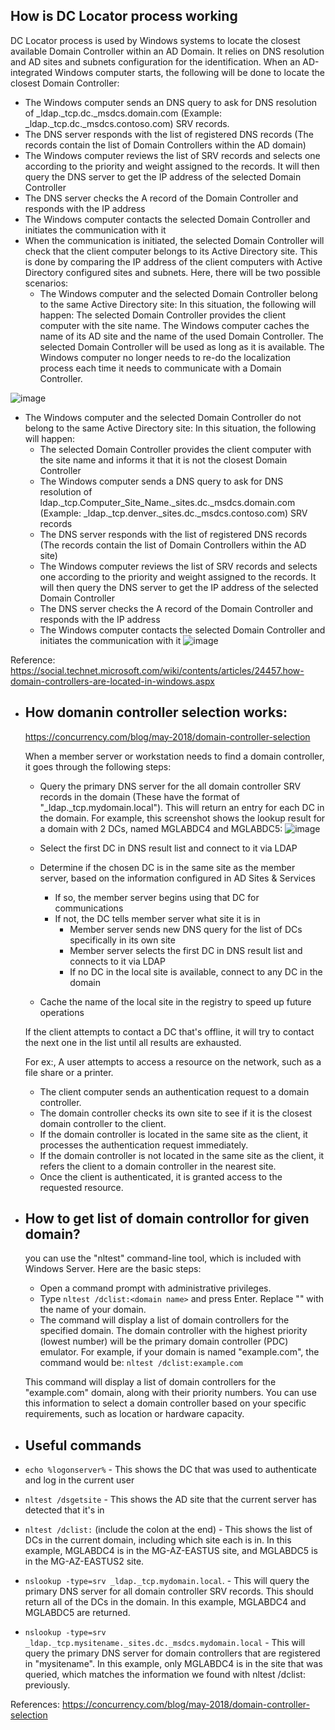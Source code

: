 ## How is DC Locator process working
   
   DC Locator process is used by Windows systems to locate the closest available Domain Controller within an AD Domain. It relies on DNS resolution and AD sites and subnets configuration for the identification. When an AD-integrated Windows computer starts, the following will be done to locate the closest Domain Controller:
   *   The Windows computer sends an DNS query to ask for DNS resolution of _ldap._tcp.dc._msdcs.domain.com (Example: _ldap._tcp.dc._msdcs.contoso.com) SRV records.
   *   The DNS server responds with the list of registered DNS records (The records contain the list of Domain Controllers within the AD domain)
   *   The Windows computer reviews the list of SRV records and selects one according to the priority and weight assigned to the records. It will then query the DNS server to get the IP address of the selected Domain Controller
   *   The DNS server checks the A record of the Domain Controller and responds with the IP address
   *   The Windows computer contacts the selected Domain Controller and initiates the communication with it
   *   When the communication is initiated, the selected Domain Controller will check that the client computer belongs to its Active Directory site. This is done by comparing the IP address of the client computers with Active Directory configured sites and subnets. Here, there will be two possible scenarios:
         *   The Windows computer and the selected Domain Controller belong to the same Active Directory site: In this situation, the following will happen:
The selected Domain Controller provides the client computer with the site name.
               The Windows computer caches the name of its AD site and the name of the used Domain Controller. The selected Domain Controller will be used as long as it is available. The Windows computer no longer needs to re-do the localization process each time it needs to communicate with a Domain Controller.
      
       
   ![image](https://github.com/nirajp82/ActiveDirectory/assets/61636643/c6639028-86eb-4bd2-9524-6e17f08d31ae)
   
   *    The Windows computer and the selected Domain Controller do not belong to the same Active Directory site: In this situation, the following will happen:
         *    The selected Domain Controller provides the client computer with the site name and informs it that it is not the closest Domain Controller
         *    The Windows computer sends a DNS query to ask for DNS resolution of ldap._tcp.Computer_Site_Name._sites.dc._msdcs.domain.com (Example: _ldap._tcp.denver._sites.dc._msdcs.contoso.com) SRV records
         *    The DNS server responds with the list of registered DNS records (The records contain the list of Domain Controllers within the AD site)
         *    The Windows computer reviews the list of SRV records and selects one according to the priority and weight assigned to the records. It will then query the DNS server to get the IP address of the selected Domain Controller
         *    The DNS server checks the A record of the Domain Controller and responds with the IP address
         *    The Windows computer contacts the selected Domain Controller and initiates the communication with it
              ![image](https://github.com/nirajp82/ActiveDirectory/assets/61636643/0d313657-f36e-4520-a9e7-8973ca21945c)

Reference: https://social.technet.microsoft.com/wiki/contents/articles/24457.how-domain-controllers-are-located-in-windows.aspx


            
















* ## How domanin controller selection works:
   
   https://concurrency.com/blog/may-2018/domain-controller-selection
   
   When a member server or workstation needs to find a domain controller, it goes through the following steps:
   * Query the primary DNS server for the all domain controller SRV records in the domain (These have the format of "_ldap._tcp.mydomain.local").
      This will return an entry for each DC in the domain.  For example, this screenshot shows the lookup result for a domain with 2 DCs, named MGLABDC4 and MGLABDC5:
      ![image](https://user-images.githubusercontent.com/61636643/232134474-21f860e1-1db9-4a92-a6c8-8515dff002f7.png)
   
   * Select the first DC in DNS result list and connect to it via LDAP
   * Determine if the chosen DC is in the same site as the member server, based on the information configured in AD Sites & Services
      * If so, the member server begins using that DC for communications
      * If not, the DC tells member server what site it is in
         * Member server sends new DNS query for the list of DCs specifically in its own site
         * Member server selects the first DC in DNS result list and connects to it via LDAP
         * If no DC in the local site is available, connect to any DC in the domain
   * Cache the name of the local site in the registry to speed up future operations
   
   If the client attempts to contact a DC that's offline, it will try to contact the next one in the list until all results are exhausted.
   
   For ex:, A user attempts to access a resource on the network, such as a file share or a printer.
   * The client computer sends an authentication request to a domain controller.
   * The domain controller checks its own site to see if it is the closest domain controller to the client.
   * If the domain controller is located in the same site as the client, it processes the authentication request immediately.
   * If the domain controller is not located in the same site as the client, it refers the client to a domain controller in the nearest site.
   * Once the client is authenticated, it is granted access to the requested resource.


* ## How to get list of domain controllor for given domain?
   you can use the "nltest" command-line tool, which is included with Windows Server. 
   Here are the basic steps:
  * Open a command prompt with administrative privileges.
  * Type `nltest /dclist:<domain name>` and press Enter. Replace "<domain name>" with the name of your domain.
  * The command will display a list of domain controllers for the specified domain. The domain controller with the highest priority (lowest number) will be the primary domain controller (PDC) emulator.
  For example, if your domain is named "example.com", the command would be:
  `nltest /dclist:example.com`
   
   This command will display a list of domain controllers for the "example.com" domain, along with their priority numbers. You can use this information to select a domain controller based on your specific requirements, such as location or hardware capacity.

* ## Useful commands
* `echo %logonserver%` - This shows the DC that was used to authenticate and log in the current user
* `nltest /dsgetsite` - This shows the AD site that the current server has detected that it's in
* `nltest /dclist:` (include the colon at the end) - This shows the list of DCs in the current domain, including which site each is in.  In this example, MGLABDC4 is in the MG-AZ-EASTUS site, and MGLABDC5 is in the MG-AZ-EASTUS2 site.
* `nslookup -type=srv _ldap._tcp.mydomain.local`. - This will query the primary DNS server for all domain controller SRV records.  This should return all of the DCs in the domain.  In this example, MGLABDC4 and MGLABDC5 are returned.
* `nslookup -type=srv _ldap._tcp.mysitename._sites.dc._msdcs.mydomain.local` - This will query the primary DNS server for domain controllers that are registered in "mysitename".  In this example, only MGLABDC4 is in the site that was queried, which matches the information we found with nltest /dclist: previously.
   



   

 
   
References:
      https://concurrency.com/blog/may-2018/domain-controller-selection
